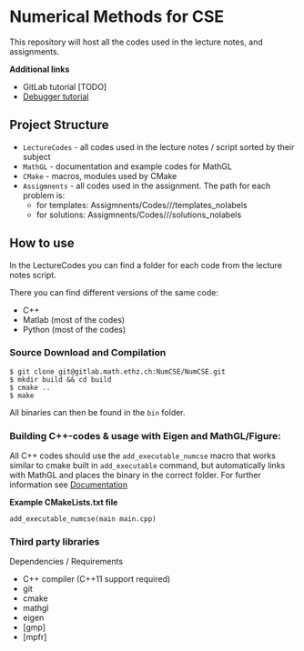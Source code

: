# Numerical Methods for CSE

This repository will host all the codes used in the lecture notes, and assignments.

**Additional links**

- GitLab tutorial [TODO]
- [Debugger tutorial](https://gitlab.math.ethz.ch/tille/debugging-cpp-code-with-lldb)

## Project Structure

- `LectureCodes` - all codes used in the lecture notes / script sorted by their subject
- `MathGL` - documentation and example codes for MathGL
- `CMake` - macros, modules used by CMake
- `Assigmnents` - all codes used in the assignment. The path for each problem is:
    - for templates: Assigmnents/Codes/<Chapter>/<ProblemName>/templates_nolabels
    - for solutions: Assigmnents/Codes/<Chapter>/<ProblemName>/solutions_nolabels

## How to use

In the LectureCodes you can find a folder for each code from the lecture notes script.

There you can find different versions of the same code:

- C++
- Matlab (most of the codes)
- Python (most of the codes)

### Source Download and Compilation

	$ git clone git@gitlab.math.ethz.ch:NumCSE/NumCSE.git
	$ mkdir build && cd build
	$ cmake ..
	$ make

All binaries can then be found in the `bin` folder.

### Building C++-codes & usage with Eigen and MathGL/Figure:

All C++ codes should use the `add_executable_numcse` macro 
that works similar to cmake built in `add_executable` command, but 
automatically links with MathGL and places the binary in the correct folder.
For further information see [Documentation](Documentation/cmake.md)

**Example CMakeLists.txt file**

```
add_executable_numcse(main main.cpp)
```

### Third party libraries

Dependencies / Requirements

- C++ compiler (C++11 support required)
- git
- cmake
- mathgl
- eigen
- [gmp]
- [mpfr]
